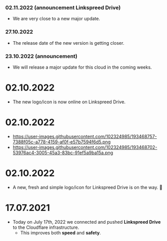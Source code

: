 ### 02.11.2022 (announcement Linkspreed Drive)
- We are very close to a new major update.

### 27.10.2022
- The release date of the new version is getting closer.

### 23.10.2022 (announcement)
- We will release a major update for this cloud in the coming weeks.

# 02.10.2022
  - The new logo/icon is now online on Linkspreed Drive.

# 02.10.2022
  - https://user-images.githubusercontent.com/102324985/193468757-7388f05c-a778-4159-af0f-e57b7594f6d5.png
  - https://user-images.githubusercontent.com/102324985/193468702-53976ac4-3005-45a3-83bc-91ef5a9ba15a.png

# 02.10.2022
  - A new, fresh and simple logo/icon for Linkspreed Drive is on the way. 🥳

# 17.07.2021
  - Today on July 17th, 2022 we connected and pushed **Linkspreed Drive** to the Cloudflare infrastructure.
     - This improves both **speed** and **safety**.
